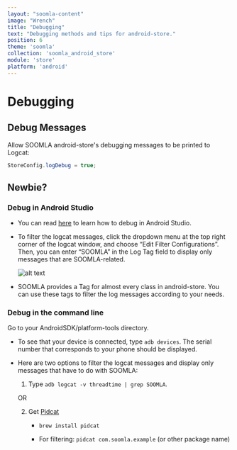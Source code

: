 ```yaml
---
layout: "soomla-content"
image: "Wrench"
title: "Debugging"
text: "Debugging methods and tips for android-store."
position: 6
theme: 'soomla'
collection: 'soomla_android_store'
module: 'store'
platform: 'android'
---
```


# Debugging

## Debug Messages

Allow SOOMLA android-store's debugging messages to be printed to Logcat:

``` java
StoreConfig.logDebug = true;
```

## Newbie?

### Debug in Android Studio

- You can read [here](https://developer.android.com/sdk/installing/studio-debug.html) to learn how to debug in Android Studio.

- To filter the logcat messages, click the dropdown menu at the top right corner of the logcat window, and choose “Edit Filter Configurations”. Then, you can enter “SOOMLA” in the Log Tag field to display only messages that are SOOMLA-related.

    ![alt text](/img/tutorial_img/android_debugging/logcatFilter.png "Debugging")

- SOOMLA provides a Tag for almost every class in android-store. You can use these tags to filter the log messages according to your needs.

### Debug in the command line

Go to your AndroidSDK/platform-tools directory.

- To see that your device is connected, type `adb devices`. The serial number that corresponds to your phone should be displayed.

- Here are two options to filter the logcat messages and display only messages that have to do with SOOMLA:


   1. Type `adb logcat -v threadtime | grep SOOMLA`.

    OR

   2. Get [Pidcat](https://github.com/JakeWharton/pidcat)

       - `brew install pidcat`

       - For filtering: `pidcat com.soomla.example` (or other package name)
